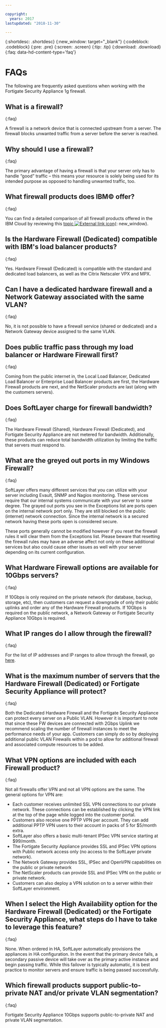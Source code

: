 ```yaml
---

copyright:
  years: 2017
lastupdated: "2018-11-30"

---
```


{:shortdesc: .shortdesc}
{:new_window: target="_blank"}
{:codeblock: .codeblock}
{:pre: .pre}
{:screen: .screen}
{:tip: .tip}
{:download: .download}
{:faq: data-hd-content-type='faq'}

# FAQs
The following are frequently asked questions when working with the Fortigate Security Appliance 1g firewall.

## What is a firewall?
{:faq}

A firewall is a network device that is connected upstream from a server. The firewall blocks unwanted traffic from a server before the server is reached.

## Why should I use a firewall?
{:faq}

The primary advantage of having a firewall is that your server only has to handle “good” traffic – this means your resource is solely being used for its intended purpose as opposed to handling unwanted traffic, too.

## What firewall products does IBM© offer?
{:faq}

You can find a detailed comparison of all firewall products offered in the IBM Cloud by reviewing this [topic ![External link icon](../../icons/launch-glyph.svg "External link icon")](/docs/infrastructure/fortigate-10g/explore-firewalls.html#explore-firewalls){: new_window}. 

## Is the Hardware Firewall (Dedicated) compatible with IBM's load balancer products?
{:faq}

Yes. Hardware Firewall (Dedicated) is compatible with the standard and dedicated load balancers, as well as the Citrix Netscaler VPX and MPX.

## Can I have a dedicated hardware firewall and a Network Gateway associated with the same VLAN?
{:faq}

No, it is not possible to have a firewall service (shared or dedicated) and a Network Gateway device assigned to the same VLAN. 

## Does public traffic pass through my load balancer or Hardware Firewall first?
{:faq}

Coming from the public internet in, the Local Load Balancer, Dedicated Load Balancer or Enterprise Load Balancer products are first, the Hardware Firewall products are next, and the NetScaler products are last (along with the customers servers).

## Does SoftLayer charge for firewall bandwidth?
{:faq}

The Hardware Firewall (Shared), Hardware Firewall (Dedicated), and Fortigate Security Appliance are not metered for bandwidth.  Additionally, these products can reduce total bandwidth utilization by limiting the traffic that servers must respond to.

## What are the greyed out ports in my Windows Firewall?
{:faq}

SoftLayer offers many different services that you can utilize with your server including Evault, SNMP and Nagios monitoring. These services require that our internal systems communicate with your server to some degree. The grayed out ports you see in the Exceptions list are ports open on the internal network port only. They are still blocked on the public (internet) network connection. Since the internal network is a secured network having these ports open is considered secure.

These ports generally cannot be modified however if you reset the firewall rules it will clear them from the Exceptions list. Please beware that resetting the firewall rules may have an adverse affect not only on these additional services but also could cause other issues as well with your server depending on its current configuration.

## What Hardware Firewall options are available for 10Gbps servers?
{:faq}

If 10Gbps is only required on the private network (for database, backup, storage, etc), then customers can request a downgrade of only their public uplinks and order any of the Hardware Firewall products. If 10Gbps is required on the public network, a Network Gateway or Fortigate Security Appliance 10Gbps is required.

## What IP ranges do I allow through the firewall?
{:faq}

For the list of IP addresses and IP ranges to allow through the firewall, go [here](ips.html). 

## What is the maximum number of servers that the Hardware Firewall (Dedicated) or Fortigate Security Appliance will protect?
{:faq}

Both the Dedicated Hardware Firewall and the Fortigate Security Appliance can protect every server on a Public VLAN.  However it is important to note that since these FW devices are connected with 2Gbps Uplink we recommend scaling the number of firewall instances to meet the performance needs of your app. Customers can simply do so by deploying additional public VLAN Firewalls within a pod to allow for additional firewall and associated compute resources to be added.

## What VPN options are included with each Firewall product?
{:faq}

Not all firewalls offer VPN and not all VPN options are the same.  The general options for VPN are:

* Each customer receives unlimited SSL VPN connections to our private network. These connections can be established by clicking the VPN link at the top of the page while logged into the customer portal.
* Customers also receive one PPTP VPN per account. They can add additional PPTP VPN users to their account in packs of 5 for $5/month extra.
* SoftLayer also offers a basic multi-tenant IPSec VPN service starting at $99/month.
* The Fortigate Security Appliance provides SSL and IPSec VPN options with Public network access only (no access to the SoftLayer private network).
* The Network Gateway provides SSL, IPSec and OpenVPN capabilities on the public or private network
* The NetScaler products can provide SSL and IPSec VPN on the public or private network.
* Customers can also deploy a VPN solution on to a server within their SoftLayer environment.

## When I select the High Availability option for the Hardware Firewall (Dedicated) or the Fortigate Security Appliance, what steps do I have to take to leverage this feature?
{:faq}

None. When ordered in HA, SoftLayer automatically provisions the appliances in HA configuration.  In the event that the primary device fails, a secondary passive device will take over as the primary active instance and begin passing traffic.  While this failover is typically automatic, it is best practice to monitor servers and ensure traffic is being passed successfully.

## Which firewall products support public-to-private NAT and/or private VLAN segmentation?
{:faq}

Fortigate Security Appliance 10Gbps supports public-to-private NAT and private VLAN segmentation. 
